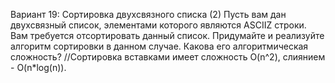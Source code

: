 Вариант 19: Сортировка двухсвязного списка (2)
Пусть вам дан двухсвязный список, элементами которого являются ASCII­Z строки. Вам требуется отсортировать данный список.
Придумайте и реализуйте алгоритм сортировки в данном случае. Какова его алгоритмическая сложность?
//Сортировка вставками имеет сложность O(n^2), слиянием - O(n*log(n)).